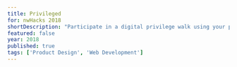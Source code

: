 ```yaml
---
title: Privileged
for: nwHacks 2018
shortDescription: "Participate in a digital privilege walk using your phone or computer"
featured: false
year: 2018
published: true
tags: ['Product Design', 'Web Development']
---
```

